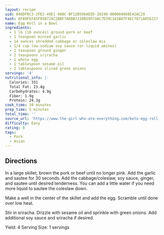 ```yaml
---
layout: recipe
uid: 846DFBC3-2FE2-48E1-9A0C-BF12B596AEED-10240-000004068E42AC29
hash: 8F89FEFA5F85B724C2BBF7ADBB7210B59FC9AC7D39C341B87F4EC7871A056217
name: Egg Roll in a Bowl
ingredients:
  - 1 lb (16 ounces) ground pork or beef
  - 1 teaspoon minced garlic
  - 14 ounces shredded cabbage or coleslaw mix
  - 1/4 cup low-sodium soy sauce (or liquid aminos)
  - 1 teaspoon ground ginger
  - 2 teaspoons sriracha
  - 1 whole egg
  - 1 tablespoon sesame oil
  - 2 tablespoons sliced green onions
servings: '4'
nutritional_info: |-
  Calories: 331
  Total Fat: 23.4g
  Carbohydrates: 4.9g
  Fiber: 1.9g
  Protein: 24.3g
cook_time: 10 minutes
prep_time: 5 minutes
total_time: ''
source_url: 'https://www.the-girl-who-ate-everything.com/keto-egg-roll-in-a-bowl/'
difficulty: Easy
rating: 0
tags:
  - Pork
  - Asian
---
```


## Directions

In a large skillet, brown the pork or beef until no longer pink. Add the garlic and sautee for 30 seconds. Add the cabbage/coleslaw, soy sauce, ginger, and sautee until desired tenderness. You can add a little water if you need more liquid to sautee the coleslaw down.

Make a well in the center of the skillet and add the egg. Scramble until done over low heat.

Stir in sriracha. Drizzle with sesame oil and sprinkle with green onions. Add additional soy sauce and sriracha if desired.

Yield: 4 Serving Size: 1 servings
